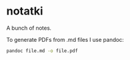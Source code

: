 # notatki

A bunch of notes.

To generate PDFs from .md files I use pandoc:
```bash
pandoc file.md -o file.pdf
```
